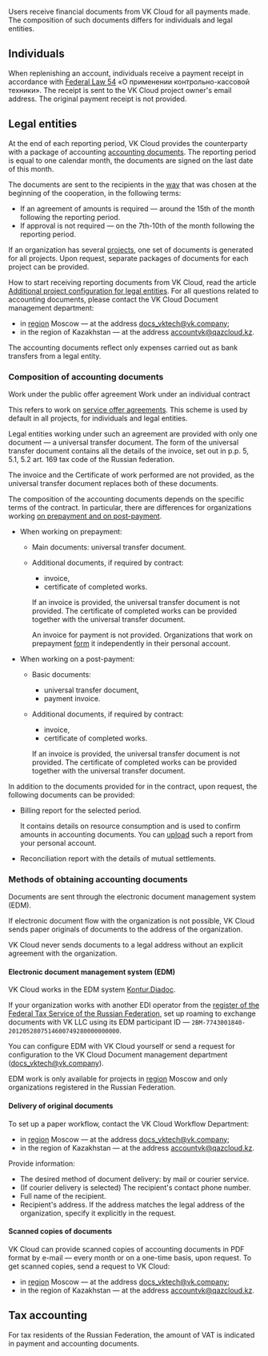 Users receive financial documents from VK Cloud for all payments made. The composition of such documents differs for individuals and legal entities.

## Individuals

When replenishing an account, individuals receive a payment receipt in accordance with [Federal Law 54](https://base.garant.ru/12130951/) «О применении контрольно-кассовой техники». The receipt is sent to the VK Cloud project owner's email address. The original payment receipt is not provided.

## Legal entities

At the end of each reporting period, VK Cloud provides the counterparty with a package of accounting [accounting documents](#composition_of_accounting_documents_55c18d7). The reporting period is equal to one calendar month, the documents are signed on the last date of this month.

The documents are sent to the recipients in the [way](#methods_of_obtaining_accounting_documents_9a1959c) that was chosen at the beginning of the cooperation, in the following terms:

- If an agreement of amounts is required — around the 15th of the month following the reporting period.
- If approval is not required — on the 7th-10th of the month following the reporting period.

<info>

If an organization has several [projects](/en/tools-for-using-services/account/concepts/projects), one set of documents is generated for all projects. Upon request, separate packages of documents for each project can be provided.

</info>

How to start receiving reporting documents from VK Cloud, read the article [Additional project configuration for legal entities](../../service-management/corporate). For all questions related to accounting documents, please contact the VK Cloud Document management department:

- in [region](/en/tools-for-using-services/account/concepts/regions) Moscow — at the address docs_vktech@vk.company;
- in the region of Kazakhstan — at the address accountvk@qazcloud.kz.

<warn>

The accounting documents reflect only expenses carried out as bank transfers from a legal entity.

</warn>

### Composition of accounting documents

<tabs>
<tablist>
<tab>Work under the public offer agreement</tab>
<tab>Work under an individual contract</tab>
</tablist>
<tabpanel>

This refers to work on [service offer agreements](/en/intro/start/legal). This scheme is used by default in all projects, for individuals and legal entities.

Legal entities working under such an agreement are provided with only one document — a universal transfer document. The form of the universal transfer document contains all the details of the invoice, set out in p.p. 5, 5.1, 5.2 art. 169 tax code of the Russian federation.

The invoice and the Certificate of work performed are not provided, as the universal transfer document replaces both of these documents.

</tabpanel>
<tabpanel>

The composition of the accounting documents depends on the specific terms of the contract. In particular, there are differences for organizations working [on prepayment and on post-payment](../physical-corporate#payment_scheme).

- When working on prepayment:

  - Main documents: universal transfer document.

  - Additional documents, if required by contract:

    - invoice,
    - certificate of completed works.

    <info>

    If an invoice is provided, the universal transfer document is not provided. The certificate of completed works can be provided together with the universal transfer document.

    </info>

    An invoice for payment is not provided. Organizations that work on prepayment [form](../../service-management/bill-generation) it independently in their personal account.

- When working on a post-payment:

  - Basic documents:

    - universal transfer document,
    - payment invoice.

  - Additional documents, if required by contract:

    - invoice,
    - certificate of completed works.

    <info>

    If an invoice is provided, the universal transfer document is not provided. The certificate of completed works can be provided together with the universal transfer document.

    </info>

</tabpanel>
</tabs>

In addition to the documents provided for in the contract, upon request, the following documents can be provided:

- Billing report for the selected period.

    It contains details on resource consumption and is used to confirm amounts in accounting documents. You can [upload](../../service-management/detail#downloading_the_report) such a report from your personal account.

- Reconciliation report with the details of mutual settlements.

### Methods of obtaining accounting documents

Documents are sent through the electronic document management system (EDM).

If electronic document flow with the organization is not possible, VK Cloud sends paper originals of documents to the address of the organization.

<info>

VK Cloud never sends documents to a legal address without an explicit agreement with the organization.

</info>

#### Electronic document management system (EDM)

VK Cloud works in the EDM system [Kontur.Diadoc](https://www.diadoc.ru/).

If your organization works with another EDI operator from the [register of the Federal Tax Service of the Russian Federation](https://www.nalog.gov.ru/rn77/oedo/search_edo/), set up roaming to exchange documents with VK LLC using its EDM participant ID — `2BM-7743001840-2012052807514600749280000000000`.

You can configure EDM with VK Cloud yourself or send a request for configuration to the VK Cloud Document management department (docs_vktech@vk.company).

<info>

EDM work is only available for projects in [region](/en/tools-for-using-services/account/concepts/regions) Moscow and only organizations registered in the Russian Federation.

</info>

#### Delivery of original documents

To set up a paper workflow, contact the VK Cloud Workflow Department:

- in [region](/en/tools-for-using-services/account/concepts/regions) Moscow — at the address docs_vktech@vk.company;
- in the region of Kazakhstan — at the address accountvk@qazcloud.kz.

Provide information:

- The desired method of document delivery: by mail or courier service.
- (If courier delivery is selected) The recipient's contact phone number.
- Full name of the recipient.
- Recipient's address. If the address matches the legal address of the organization, specify it explicitly in the request.

#### Scanned copies of documents

VK Cloud can provide scanned copies of accounting documents in PDF format by e-mail — every month or on a one-time basis, upon request. To get scanned copies, send a request to VK Cloud:

- in [region](/en/tools-for-using-services/account/concepts/regions) Moscow — at the address docs_vktech@vk.company;
- in the region of Kazakhstan — at the address accountvk@qazcloud.kz.

## Tax accounting

For tax residents of the Russian Federation, the amount of VAT is indicated in payment and accounting documents.
